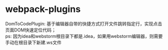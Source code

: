 # webpack-plugins
DomToCodePlugin: 基于编辑器自带的快捷方式打开文件跳转指定行，实现点击页面DOM快速定位代码；  
ps: 因为idea和webstorm根目录下都是.idea，如果用webstorm编辑器，则需要手动在根目录下新建.ws文件
